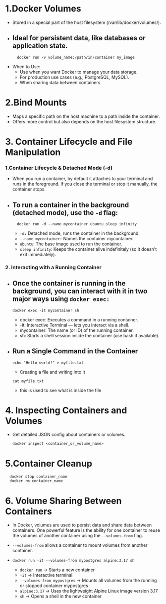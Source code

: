 # 1.Docker Volumes
- Stored in a special part of the host filesystem (/var/lib/docker/volumes/).
- Ideal for persistent data, like databases or application state.
    -   
  ```
    docker run -v volume_name:/path/in/container my_image
  ```
- When to Use:
  - Use when  you want Docker to manage your data storage.
  - For production use cases (e.g., PostgreSQL, MySQL).
  - When sharing data between containers.
 
# 2.Bind Mounts
  - Maps a specific path on the host machine to a path inside the container.
  - Offers more control but also depends on the host filesystem structure.


# 3. Container Lifecycle and File Manipulation 

  ### 1.Container Lifecycle & Detached Mode (-d)
   - When you run a container, by default it attaches to your terminal and runs in the foreground. If you close the terminal or stop it manually, the container stops.
   - To run a container in the background (detached mode), use the `-d` flag:
     -
     ```
       docker run -d --name mycontainer ubuntu sleep infinity
     ```
     + `-d:` Detached mode, runs the container in the background.
     + `--name mycontainer:` Names the container mycontainer.
     + `ubuntu`: The base image used to run the container.
     + `sleep infinity`: Keeps the container alive indefinitely (so it doesn't exit immediately).

  ### 2. Interacting with a Running Container 
   - Once the container is running in the background, you can interact with it in two major ways using `docker exec:`
      -
      ```
      docker exec -it mycontainer sh
      ```
      + docker exec: Executes a command in a running container.
      + -it: Interactive Terminal — lets you interact via a shell.
      + mycontainer: The name (or ID) of the running container.
      + sh: Starts a shell session inside the container (use bash if available).
      
  - Run a Single Command in the Container
     -
      ```
      echo "Hello world!" > myfile.txt
      ```
      + Creating a file and writing into it
      ```
      cat myfile.txt
      ```
      + this is used to see what is inside the file

# 4. Inspecting Containers and Volumes
 - Get detailed JSON config about containers or volumes.
   ```
   docker inspect <container_or_volume_name>
   ```
# 5.Container Cleanup
 ```
   docker stop container_name
   docker rm container_name
```

# 6. Volume Sharing Between Containers
 -  In Docker, volumes are used to persist data and share data between containers. One powerful feature is the ability for one container to reuse the volumes of another container using the `--volumes-from` flag.
 -  `--volumes-from` allows a container to mount volumes from another container.
   -
        ```
        docker run -it --volumes-from mypostgres alpine:3.17 sh
        ```
         
        + `docker run` ->	Starts a new container
        + `-it`	-> Interactive terminal
        + `--volumes-from mypostgres`	-> Mounts all volumes from the running or stopped container mypostgres
        + `alpine:3.17`	-> Uses the lightweight Alpine Linux image version 3.17
        + `sh`	-> Opens a shell in the new container
